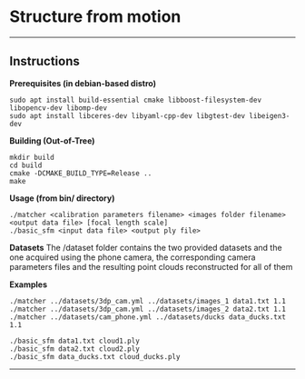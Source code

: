 Structure from motion
========================================

---
## Instructions
**Prerequisites (in debian-based distro)**

    sudo apt install build-essential cmake libboost-filesystem-dev libopencv-dev libomp-dev
    sudo apt install libceres-dev libyaml-cpp-dev libgtest-dev libeigen3-dev

**Building (Out-of-Tree)**

    mkdir build
    cd build
    cmake -DCMAKE_BUILD_TYPE=Release ..
    make
    
**Usage (from bin/ directory)**

    ./matcher <calibration parameters filename> <images folder filename> <output data file> [focal length scale]
    ./basic_sfm <input data file> <output ply file>

**Datasets**
The /dataset folder contains the two provided datasets and the one acquired using the phone camera, the corresponding
camera parameters files and the resulting point clouds reconstructed for all of them

**Examples**

    ./matcher ../datasets/3dp_cam.yml ../datasets/images_1 data1.txt 1.1
    ./matcher ../datasets/3dp_cam.yml ../datasets/images_2 data2.txt 1.1
    ./matcher ../datasets/cam_phone.yml ../datasets/ducks data_ducks.txt 1.1

    ./basic_sfm data1.txt cloud1.ply
    ./basic_sfm data2.txt cloud2.ply
    ./basic_sfm data_ducks.txt cloud_ducks.ply
---